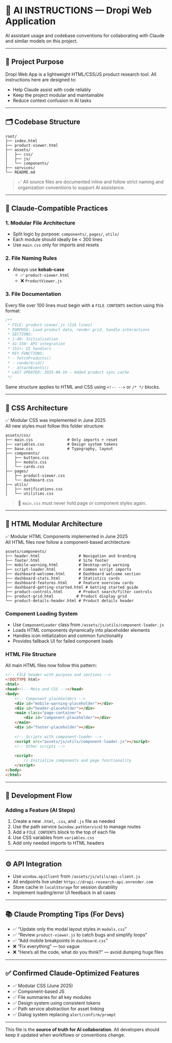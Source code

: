 # 🤖 AI INSTRUCTIONS — Dropi Web Application

AI assistant usage and codebase conventions for collaborating with Claude and similar models on this project.

---

## 🎯 Project Purpose

Dropi Web App is a lightweight HTML/CSS/JS product research tool. All instructions here are designed to:
- Help Claude assist with code reliably
- Keep the project modular and maintainable
- Reduce context confusion in AI tasks

---

## 🗂️ Codebase Structure

```plaintext
root/
├── index.html
├── product-viewer.html
├── assets/
│   ├── css/
│   ├── js/
│   └── components/
├── services/
└── README.md
```

> ✅ All source files are documented inline and follow strict naming and organization conventions to support AI assistance.

---

## 🧠 Claude-Compatible Practices

### 1. Modular File Architecture
- Split logic by purpose: `components/`, `pages/`, `utils/`
- Each module should ideally be < 300 lines
- Use `main.css` only for imports and resets

### 2. File Naming Rules
- Always use **kebab-case**
  - ✅ `product-viewer.html`
  - ❌ `ProductViewer.js`

### 3. File Documentation
Every file over 100 lines must begin with a `FILE CONTENTS` section using this format:

```javascript
/**
 * FILE: product-viewer.js (216 lines)
 * PURPOSE: Load product data, render grid, handle interactions
 * SECTIONS:
 * 1-40: Initialization
 * 41-150: API integration
 * 151+: UI handlers
 * KEY FUNCTIONS:
 * - fetchProducts()
 * - renderGrid()
 * - attachEvents()
 * LAST UPDATED: 2025-06-16 — Added product sync cache
 */
```

Same structure applies to HTML and CSS using `<!-- -->` or `/* */` blocks.

---

## 🎨 CSS Architecture

✅ Modular CSS was implemented in June 2025  
All new styles must follow this folder structure:

```plaintext
assets/css/
├── main.css               # Only imports + reset
├── variables.css          # Design system tokens
├── base.css               # Typography, layout
├── components/
│   ├── buttons.css
│   ├── modals.css
│   └── cards.css
├── pages/
│   ├── product-viewer.css
│   └── dashboard.css
├── utils/
│   ├── notifications.css
│   └── utilities.css
```

> 📌 `main.css` must never hold page or component styles again.

---

## 🧩 HTML Modular Architecture

✅ Modular HTML Components implemented in June 2025  
All HTML files now follow a component-based architecture:

```plaintext
assets/components/
├── header.html                 # Navigation and branding
├── footer.html                 # Site footer
├── mobile-warning.html         # Desktop-only warning
├── script-loader.html          # Common script imports
├── dashboard-welcome.html      # Dashboard welcome section
├── dashboard-stats.html        # Statistics cards
├── dashboard-features.html     # Feature overview cards
├── dashboard-getting-started.html # Getting started guide
├── product-controls.html       # Product search/filter controls
├── product-grid.html          # Product display grid
└── product-details-header.html # Product details header
```

### Component Loading System
- Use `ComponentLoader` class from `/assets/js/utils/component-loader.js`
- Loads HTML components dynamically into placeholder elements
- Handles icon initialization and common functionality
- Provides fallback UI for failed component loads

### HTML File Structure
All main HTML files now follow this pattern:
```html
<!-- FILE header with purpose and sections -->
<!DOCTYPE html>
<html>
<head><!-- Meta and CSS --></head>
<body>
    <!-- Component placeholders -->
    <div id="mobile-warning-placeholder"></div>  
    <div id="header-placeholder"></div>
    <main class="page-container">
        <div id="component-placeholder"></div>
    </main>
    <div id="footer-placeholder"></div>
    
    <!-- Scripts with component-loader -->
    <script src="assets/js/utils/component-loader.js"></script>
    <!-- Other scripts -->
    
    <script>
        // Initialize components and page functionality
    </script>
</body>
</html>
```

---

## 🔁 Development Flow

### Adding a Feature (AI Steps)
1. Create a new `.html`, `.css`, and `.js` file as needed
2. Use the path service (`window.pathService`) to manage routes
3. Add a `FILE CONTENTS` block to the top of each file
4. Use CSS variables from `variables.css`
5. Add only needed imports to HTML headers

---

## ⚙️ API Integration

- Use `window.apiClient` from `/assets/js/utils/api-client.js`
- All endpoints live under `https://dropi-research-api.onrender.com`
- Store cache in `localStorage` for session durability
- Implement loading/error UI feedback in all cases

---

## 📚 Claude Prompting Tips (For Devs)

- ✅ “Update only the modal layout styles in `modals.css`”
- ✅ “Review `product-viewer.js` to catch bugs and simplify loops”
- ✅ “Add mobile breakpoints in `dashboard.css`”
- ❌ “Fix everything” — too vague
- ❌ “Here’s all the code, what do you think?” — avoid dumping huge files

---

## ✅ Confirmed Claude-Optimized Features

- ✅ Modular CSS (June 2025)
- ✅ Component-based JS
- ✅ File summaries for all key modules
- ✅ Design system using consistent tokens
- ✅ Path service abstraction for asset linking
- ✅ Dialog system replacing `alert/confirm/prompt`

---

This file is the **source of truth for AI collaboration**. All developers should keep it updated when workflows or conventions change.
